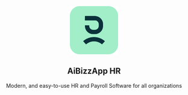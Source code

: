 <div align="center">
	<a href="https://frappehr.com">
		<img src="hrms/public/images/aibizzapp-hr-logo.png" height="128" alt="AiBizzApp HR Logo">
	</a>
	<h2>AiBizzApp HR</h2>
	<p align="center">
		<p>Modern, and easy-to-use HR and Payroll Software for all organizations</p>
	</p>